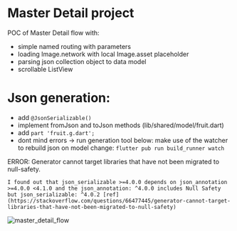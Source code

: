# Master Detail project

POC of Master Detail flow with:
- simple named routing with parameters
- loading Image.network with local Image.asset placeholder
- parsing json collection object to data model
- scrollable ListView


# Json generation:
- add ```@JsonSerializable()```
- implement fromJson and toJson methods (lib/shared/model/fruit.dart)
- add ```part 'fruit.g.dart';```
- dont mind errors -> run generation tool below:
make use of the watcher to rebuild json on model change:
```flutter pub run build_runner watch```

ERROR: Generator cannot target libraries that have not been migrated to null-safety.

```
I found out that json_serializable >=4.0.0 depends on json_annotation >=4.0.0 <4.1.0 and the json_annotation: ^4.0.0 includes Null Safety but json_serializable: ^4.0.2 [ref](https://stackoverflow.com/questions/66477445/generator-cannot-target-libraries-that-have-not-been-migrated-to-null-safety)
```



![master_detail_flow][gif]

[gif]: https://github.com/Jan-Stepien/flutter-master-detail/blob/master/github_assets/master-detail-flow.gif "Gif of app"


